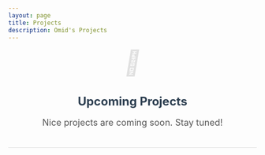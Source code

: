 ```yaml
---
layout: page
title: Projects
description: Omid's Projects
---
```


<style>
.projects-section {
    margin-bottom: 40px;
    border-bottom: 1px solid #e0e0e0;
    padding-bottom: 20px;
    text-align: center;
}

.projects-title {
    font-size: 24px;
    color: #2c3e50;
    margin-bottom: 15px;
}

.projects-description {
    font-size: 18px;
    color: #555;
    margin-bottom: 20px;
}

.placeholder-icon {
    font-size: 50px;
    color: #e0e0e0;
    margin-bottom: 20px;
}

</style>

<div class="projects-section">
    <i class="placeholder-icon">🚧</i>
    <h2 class="projects-title">Upcoming Projects</h2>
    <p class="projects-description">Nice projects are coming soon. Stay tuned!</p>
</div>


